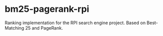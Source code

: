 # bm25-pagerank-rpi
Ranking implementation for the RPI search engine project. Based on Best-Matching 25 and PageRank.
